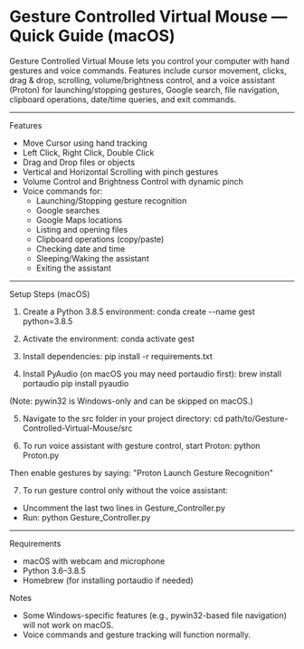 # Gesture Controlled Virtual Mouse — Quick Guide (macOS)

Gesture Controlled Virtual Mouse lets you control your computer with hand gestures and voice commands. Features include cursor movement, clicks, drag & drop, scrolling, volume/brightness control, and a voice assistant (Proton) for launching/stopping gestures, Google search, file navigation, clipboard operations, date/time queries, and exit commands.

---

Features
- Move Cursor using hand tracking
- Left Click, Right Click, Double Click
- Drag and Drop files or objects
- Vertical and Horizontal Scrolling with pinch gestures
- Volume Control and Brightness Control with dynamic pinch
- Voice commands for:
  - Launching/Stopping gesture recognition
  - Google searches
  - Google Maps locations
  - Listing and opening files
  - Clipboard operations (copy/paste)
  - Checking date and time
  - Sleeping/Waking the assistant
  - Exiting the assistant

---

Setup Steps (macOS)

1) Create a Python 3.8.5 environment:
conda create --name gest python=3.8.5

2) Activate the environment:
conda activate gest

3) Install dependencies:
pip install -r requirements.txt

4) Install PyAudio (on macOS you may need portaudio first):
brew install portaudio
pip install pyaudio

(Note: pywin32 is Windows-only and can be skipped on macOS.)

5) Navigate to the src folder in your project directory:
cd path/to/Gesture-Controlled-Virtual-Mouse/src

6) To run voice assistant with gesture control, start Proton:
python Proton.py

Then enable gestures by saying:
"Proton Launch Gesture Recognition"

7) To run gesture control only without the voice assistant:
- Uncomment the last two lines in Gesture_Controller.py
- Run:
python Gesture_Controller.py

---

Requirements
- macOS with webcam and microphone
- Python 3.6–3.8.5
- Homebrew (for installing portaudio if needed)

Notes
- Some Windows-specific features (e.g., pywin32-based file navigation) will not work on macOS.
- Voice commands and gesture tracking will function normally.

